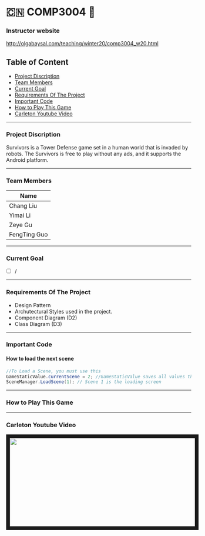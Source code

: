 # :cn: COMP3004 :thinking:

### Instructor website
http://olgabaysal.com/teaching/winter20/comp3004_w20.html

##  Table of Content

- [Project Discription](#project-discription)
- [Team Members](#team-members)
- [Current Goal](#current-goal)
- [Requirements Of The Project](#requirements-of-the-project)
- [Important Code](#important-code)
- [How to Play This Game](#how-to-play-this-game)
- [Carleton Youtube Video](#carleton-youtube-video)
---

###  Project Discription
Survivors is a Tower Defense game set in a human world that is invaded by robots. The Survivors is free to play without any ads, and it supports the Android platform.

---

### Team Members
Name |
-----|
Chang Liu|
Yimai Li|
Zeye Gu|
FengTing Guo|

---

### Current Goal
- [ ] /

---

### Requirements Of The Project
* Design Pattern
* Archutectural Styles used in the project.
* Component Diagram (D2)
* Class Diagram (D3)

---

### Important Code

#### How to load the next scene
``` c#
//To Load a Scene, you must use this
GameStaticValue.currentScene = 2; //GameStaticValue saves all values that pass through different scenes
SceneManager.LoadScene(1); // Scene 1 is the loading screen
```

---

### How to Play This Game

---

### Carleton Youtube Video

<a href="https://youtu.be/kT-q31NzQUI
" target="_blank"><img src="https://github.com/LI-YIMAI/COMP3004/blob/master/README_Source/ucarl08.jpg" width="620" height="240" border="10" /></a>
